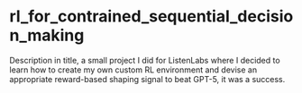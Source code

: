 # rl_for_contrained_sequential_decision_making
Description in title, a small project I did for ListenLabs where I decided to learn how to create my own custom RL environment and devise an appropriate reward-based shaping signal to beat GPT-5, it was a success.
